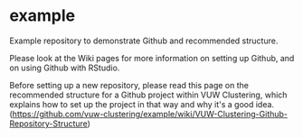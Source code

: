 # example
Example repository to demonstrate Github and recommended structure.

Please look at the Wiki pages for more information on setting up Github, and on using Github with RStudio.

Before setting up a new repository, please read this page on the recommended structure for a Github project within VUW Clustering, which explains how to set up the project in that way and why it's a good idea. (https://github.com/vuw-clustering/example/wiki/VUW-Clustering-Github-Repository-Structure)
